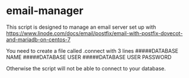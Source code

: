 # email-manager
This script is designed to manage an email server set up with 
https://www.linode.com/docs/email/postfix/email-with-postfix-dovecot-and-mariadb-on-centos-7

You need to create a file called .connect with 3 lines
#####DATABASE NAME
#####DATABASE USER
#####DATABASE USER PASSWORD

Otherwise the script will not be able to connect to your database.
